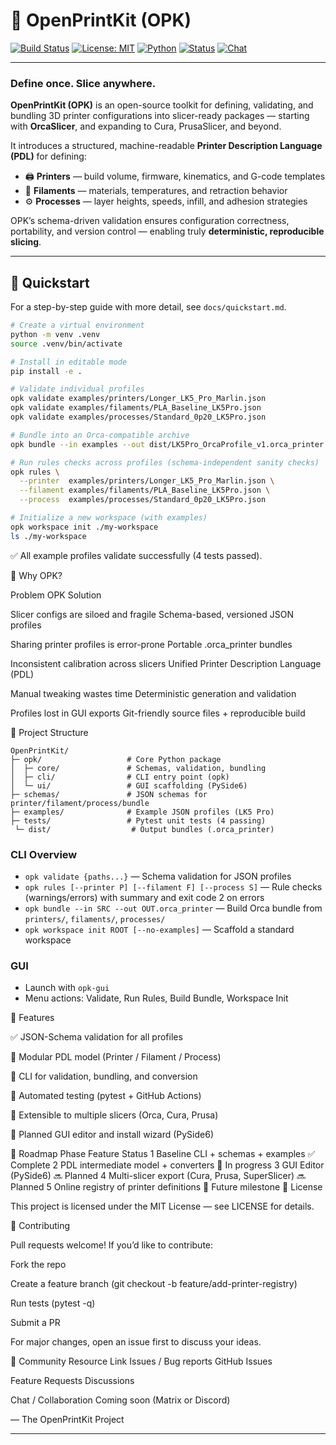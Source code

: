 # 🧩 OpenPrintKit (OPK)

[![Build Status](https://github.com/YOUR_USERNAME/OpenPrintKit/actions/workflows/ci.yml/badge.svg)](https://github.com/YOUR_USERNAME/OpenPrintKit/actions)
[![License: MIT](https://img.shields.io/badge/License-MIT-blue.svg)](LICENSE)
[![Python](https://img.shields.io/badge/python-3.11%20|%203.12%20|%203.13-blue.svg)](https://www.python.org/)
[![Status](https://img.shields.io/badge/status-active-success.svg)]()
[![Chat](https://img.shields.io/badge/community-chat-brightgreen.svg)]()

---

### Define once. Slice anywhere.
**OpenPrintKit (OPK)** is an open-source toolkit for defining, validating, and bundling 3D printer configurations into slicer-ready packages — starting with **OrcaSlicer**, and expanding to Cura, PrusaSlicer, and beyond.

It introduces a structured, machine-readable **Printer Description Language (PDL)** for defining:
- 🖨️ **Printers** — build volume, firmware, kinematics, and G-code templates
- 🧵 **Filaments** — materials, temperatures, and retraction behavior
- ⚙️ **Processes** — layer heights, speeds, infill, and adhesion strategies

OPK’s schema-driven validation ensures configuration correctness, portability, and version control — enabling truly **deterministic, reproducible slicing**.

---

## 🚀 Quickstart

For a step-by-step guide with more detail, see `docs/quickstart.md`.

```bash
# Create a virtual environment
python -m venv .venv
source .venv/bin/activate

# Install in editable mode
pip install -e .

# Validate individual profiles
opk validate examples/printers/Longer_LK5_Pro_Marlin.json
opk validate examples/filaments/PLA_Baseline_LK5Pro.json
opk validate examples/processes/Standard_0p20_LK5Pro.json

# Bundle into an Orca-compatible archive
opk bundle --in examples --out dist/LK5Pro_OrcaProfile_v1.orca_printer

# Run rules checks across profiles (schema-independent sanity checks)
opk rules \
  --printer  examples/printers/Longer_LK5_Pro_Marlin.json \
  --filament examples/filaments/PLA_Baseline_LK5Pro.json \
  --process  examples/processes/Standard_0p20_LK5Pro.json

# Initialize a new workspace (with examples)
opk workspace init ./my-workspace
ls ./my-workspace
```

✅ All example profiles validate successfully (4 tests passed).

🧠 Why OPK?

Problem	OPK Solution

Slicer configs are siloed and fragile	Schema-based, versioned JSON profiles

Sharing printer profiles is error-prone	Portable .orca_printer bundles

Inconsistent calibration across slicers	Unified Printer Description Language (PDL)

Manual tweaking wastes time	Deterministic generation and validation

Profiles lost in GUI exports	Git-friendly source files + reproducible build

🧰 Project Structure
```
OpenPrintKit/
├─ opk/                   # Core Python package
│  ├─ core/               # Schemas, validation, bundling
│  ├─ cli/                # CLI entry point (opk)
│  └─ ui/                 # GUI scaffolding (PySide6)
├─ schemas/               # JSON schemas for printer/filament/process/bundle
├─ examples/              # Example JSON profiles (LK5 Pro)
├─ tests/                 # Pytest unit tests (4 passing)
 └─ dist/                  # Output bundles (.orca_printer)
```

### CLI Overview

- `opk validate {paths...}` — Schema validation for JSON profiles
- `opk rules [--printer P] [--filament F] [--process S]` — Rule checks (warnings/errors) with summary and exit code 2 on errors
- `opk bundle --in SRC --out OUT.orca_printer` — Build Orca bundle from `printers/`, `filaments/`, `processes/`
- `opk workspace init ROOT [--no-examples]` — Scaffold a standard workspace

### GUI

- Launch with `opk-gui`
- Menu actions: Validate, Run Rules, Build Bundle, Workspace Init

🧩 Features

✅ JSON-Schema validation for all profiles

🧵 Modular PDL model (Printer / Filament / Process)

🧰 CLI for validation, bundling, and conversion

🧪 Automated testing (pytest + GitHub Actions)

🧠 Extensible to multiple slicers (Orca, Cura, Prusa)

🔧 Planned GUI editor and install wizard (PySide6)

🧱 Roadmap
Phase	Feature	Status
1	Baseline CLI + schemas + examples	✅ Complete
2	PDL intermediate model + converters	🚧 In progress
3	GUI Editor (PySide6)	🔜 Planned
4	Multi-slicer export (Cura, Prusa, SuperSlicer)	🔜 Planned
5	Online registry of printer definitions	🧩 Future milestone
🧾 License

This project is licensed under the MIT License — see LICENSE
 for details.

🤝 Contributing

Pull requests welcome!
If you’d like to contribute:

Fork the repo

Create a feature branch (git checkout -b feature/add-printer-registry)

Run tests (pytest -q)

Submit a PR

For major changes, open an issue first to discuss your ideas.

💬 Community
Resource	Link
Issues / Bug reports	GitHub Issues

Feature Requests	Discussions

Chat / Collaboration	Coming soon (Matrix or Discord)

— The OpenPrintKit Project


---
